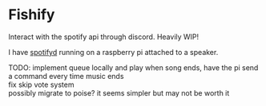 # Fishify

Interact with the spotify api through discord. Heavily WIP!

I have [spotifyd](https://github.com/Spotifyd/spotifyd) running on a raspberry pi attached to a speaker. 

TODO:
implement queue locally and play when song ends, have the pi send a command every time music ends  
fix skip vote system  
possibly migrate to poise? it seems simpler but may not be worth it  

